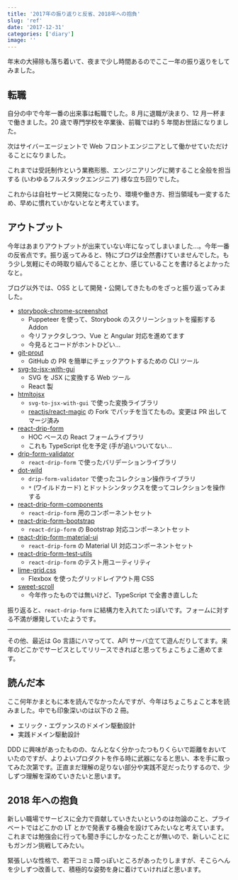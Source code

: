 ```yaml
---
title: '2017年の振り返りと反省、2018年への抱負'
slug: 'ref'
date: '2017-12-31'
categories: ['diary']
image: ''
---
```


年末の大掃除も落ち着いて、夜まで少し時間あるのでここ一年の振り返りをしてみました。

## 転職

自分の中で今年一番の出来事は転職でした。8 月に退職が決まり、12 月一杯まで働きました。20 歳で専門学校を卒業後、前職では約 5 年間お世話になりました。

次はサイバーエージェントで Web フロントエンジニアとして働かせていただけることになりました。

これまでは受託制作という業務形態、エンジニアリングに関すること全般を担当する (いわゆるフルスタックエンジニア) 様な立ち回りでした。

これからは自社サービス開発になったり、環境や働き方、担当領域も一変するため、早めに慣れていかないとなと考えています。

## アウトプット

今年はあまりアウトプットが出来ていない年になってしまいました...。今年一番の反省点です。振り返ってみると、特にブログは全然書けていませんでした。もう少し気軽にその時取り組んでることとか、感じていることを書けるとよかったなと。

ブログ以外では、OSS として開発・公開してきたものをざっと振り返ってみました。

- [storybook-chrome-screenshot](https://github.com/tsuyoshiwada/storybook-chrome-screenshot)
  - Puppeteer を使って、Storybook のスクリーンショットを撮影する Addon
  - 今リファクタしつつ、Vue と Angular 対応を進めてます
  - 今見るとコードがホントひどい...
- [git-prout](https://github.com/tsuyoshiwada/git-prout)
  - GitHub の PR を簡単にチェックアウトするための CLI ツール
- [svg-to-jsx-with-gui](https://github.com/tsuyoshiwada/svg-to-jsx-with-gui)
  - SVG を JSX に変換する Web ツール
  - React 製
- [htmltojsx](https://github.com/tsuyoshiwada/htmltojsx)
  - `svg-to-jsx-with-gui` で使った変換ライブラリ
  - [reactjs/react-magic](https://github.com/reactjs/react-magic) の Fork でパッチを当てたもの。変更は PR 出してマージ済み
- [react-drip-form](https://github.com/tsuyoshiwada/react-drip-form)
  - HOC ベースの React フォームライブラリ
  - これも TypeScript 化を予定 (手が追いついてない...
- [drip-form-validator](https://github.com/tsuyoshiwada/drip-form-validator)
  - `react-drip-form` で使ったバリデーションライブラリ
- [dot-wild](https://github.com/tsuyoshiwada/dot-wild)
  - `drip-form-validator` で使ったコレクション操作ライブラリ
  - `*` (ワイルドカード) とドットシンタックスを使ってコレクションを操作する
- [react-drip-form-components](https://github.com/tsuyoshiwada/react-drip-form-components)
  - `react-drip-form` 用のコンポーネントセット
- [react-drip-form-bootstrap](https://github.com/tsuyoshiwada/react-drip-form-bootstrap)
  - `react-drip-form` の Bootstrap 対応コンポーネントセット
- [react-drip-form-material-ui](https://github.com/tsuyoshiwada/react-drip-form-material-ui)
  - `react-drip-form` の Material UI 対応コンポーネントセット
- [react-drip-form-test-utils](https://github.com/tsuyoshiwada/react-drip-form-test-utils)
  - `react-drip-form` のテスト用ユーティリティ
- [lime-grid.css](https://github.com/tsuyoshiwada/lime-grid.css)
  - Flexbox を使ったグリッドレイアウト用 CSS
- [sweet-scroll](https://github.com/tsuyoshiwada/sweet-scroll)
  - 今年作ったものでは無いけど、TypeScript で全書き直しした

振り返ると、`react-drip-form` に結構力を入れてたっぽいです。フォームに対する不満が爆発していたようです。

---

その他、最近は Go 言語にハマってて、API サーバ立てて遊んだりしてます。来年のどこかでサービスとしてリリースできればと思ってちょこちょこ進めてます。

## 読んだ本

ここ何年かまともに本を読んでなかったんですが、今年はちょこちょこと本を読みました。中でも印象深いのは以下の 2 冊。

- エリック・エヴァンスのドメイン駆動設計
- 実践ドメイン駆動設計

DDD に興味があったものの、なんとなく分かったつもりくらいで距離をおいていたのですが、よりよいプロダクトを作る時に武器になると思い、本を手に取ってみた次第です。正直まだ理解の足りない部分や実践不足だったりするので、少しずつ理解を深めていきたいと思います。

## 2018 年への抱負

新しい職場でサービスに全力で貢献していきたいというのは勿論のこと、プライベートではどこかの LT とかで発表する機会を設けてみたいなと考えています。これまでは勉強会に行っても聞き手にしかなったことが無いので、新しいことにもガンガン挑戦してみたい。

緊張しいな性格で、若干コミュ障っぽいところがあったりしますが、そこらへんを少しずつ改善して、積極的な姿勢を身に着けていければと思います。
